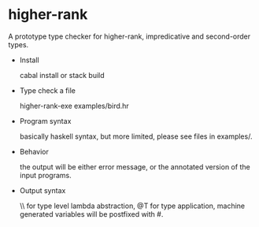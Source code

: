 # higher-rank

A prototype type checker for higher-rank, impredicative and second-order types.

* Install

  cabal install or stack build

* Type check a file

  higher-rank-exe examples/bird.hr

* Program syntax

  basically haskell syntax, but more limited, please see files in examples/. 

* Behavior

  the output will be either error message, or the annotated version of the input programs. 

* Output syntax

  \\\\ for type level lambda abstraction, @T for type application, machine generated variables will be postfixed with \#.  